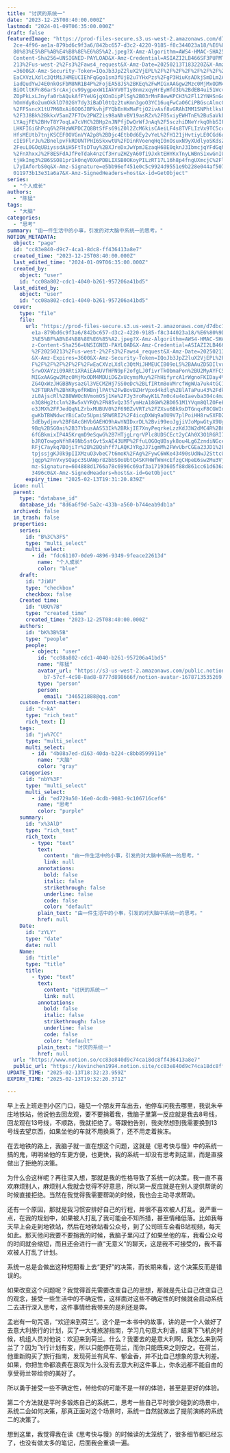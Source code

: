 ```yaml
---
title: "讨厌的系统一"
date: "2023-12-25T08:40:00.000Z"
lastmod: "2024-01-09T06:35:00.000Z"
draft: false
featuredImage: "https://prod-files-secure.s3.us-west-2.amazonaws.com/d7dbc101-8\
  2ce-4f96-ae1a-879bd6c9f3a6/842bc657-d3c2-4220-9185-f8c344023a18/%E6%80%9D%E8%\
  80%83%E5%BF%AB%E4%B8%8E%E6%85%A2.jpeg?X-Amz-Algorithm=AWS4-HMAC-SHA256&X-Amz-\
  Content-Sha256=UNSIGNED-PAYLOAD&X-Amz-Credential=ASIAZI2LB466SF3PUPMT%2F20250\
  213%2Fus-west-2%2Fs3%2Faws4_request&X-Amz-Date=20250213T183220Z&X-Amz-Expires\
  =3600&X-Amz-Security-Token=IQoJb3JpZ2luX2VjEPL%2F%2F%2F%2F%2F%2F%2F%2F%2F%2Fw\
  EaCXVzLXdlc3QtMiJHMEUCIEhFqGgo1sm3fUjB2u7YHxPzs%2FgP3HiuKsADkjSmDLm2AiEArGECR\
  iadQudYwJ4E0nkOsFbM8NR1B4P%2FojEA58JS%2BKEq%2FwMIGxAAGgw2Mzc0MjMxODM4MDUiDPER\
  BiOtltKFn86arSrcAxjcv99ygpexW1IAkVV0T1y8nmzxqyHrEyHfd3b%2BdEB4ui51WcvDwYmnOpM\
  ZOpPkLxLJnyfa0rbAQukAfFYeUGjqXOnDipPlSg%2B03rMnF8ewKPCH3%2Fl12YNHSnGqvAH%2Bcg\
  hOmYdy8o2umOkklD702GY7dy3iBaDl0tQz2tuKmn3goO3YC16uqFwCaO6CiPBGscAlmc00tHW1zTQ\
  %2FFSsncX1tU7M6BxAi6OO6JBPkvhjFYQbEnHxMaFtjO2ivAsf8vGRAhIMM1SNPhtlksFJYLBa93l\
  %2F3J8Bk%2BkkxV5amZ7F7Ov2PWZ2is98aNhvBV19asRZx%2F05xiyEWHTnE%2BuSaVkbT3BZpH6g\
  LYAqjFE%2BHvT8Y7oqLa7cVHC%2BHp2nJNPfjDwQrWfJnAq%2F5sczhiDNeYrkqOhbSIFZNPWaT05\
  LHKFI6iGhPcq6%2FHzWKPDCZQ8BtSfFs69iZ0l2ZcM6kisCAeiLF4s8TVFLIzVx9TC5cc6eEv8eB4\
  HfsMEUtb7tnjKSCEF0OVGnVYA2p8%2BDjc4EtbOd6Ey2vYeL%2FH121jHvtiyLE0CGd6ueC%2Fpfn\
  cIE9FlrJu%2BnelpvFkRDUNTPHI6SkxwtU%2FDinRVoenqHqI0nOsuxN9yXUdlyoSKdsZ3%2BFMM%\
  2FeuL0GOqUBiyssdAiH5FtTsDTuy%2BXJreDxJwYpmJEzaqH68E0qknJ3IbmcjqYFdGqh3JShLGiK\
  %2FnXhxxJ%2F8ESFdAJfPeTdak4nzCf3HruZHZyA60fi9JxktEHYKxTnyLWBnS1xwGnIUhIz%2FlY\
  tjHkImg3%2B6SSO81pr1k0nqV0XePDBLIXSB0OKoyPILzRT17L16h8p4fngUXmcjC%2Fl9biIenBF\
  L7yIAforbS0q&X-Amz-Signature=e5bb96ef451e0c5c9924d9551e9b228e044af507ea713478\
  011973b13e31a6a7&X-Amz-SignedHeaders=host&x-id=GetObject"
series:
  - "个人成长"
authors:
  - "陈猛"
tags:
  - "大脑"
categories:
  - "思考"
summary: "由一件生活中的小事，引发的对大脑中系统一的思考。"
NOTION_METADATA:
  object: "page"
  id: "cc83e840-d9c7-4ca1-8dc8-ff436413a8e7"
  created_time: "2023-12-25T08:40:00.000Z"
  last_edited_time: "2024-01-09T06:35:00.000Z"
  created_by:
    object: "user"
    id: "cc08a802-cdc1-4040-b261-957206a41bd5"
  last_edited_by:
    object: "user"
    id: "cc08a802-cdc1-4040-b261-957206a41bd5"
  cover:
    type: "file"
    file:
      url: "https://prod-files-secure.s3.us-west-2.amazonaws.com/d7dbc101-82ce-4f96-a\
        e1a-879bd6c9f3a6/842bc657-d3c2-4220-9185-f8c344023a18/%E6%80%9D%E8%80%8\
        3%E5%BF%AB%E4%B8%8E%E6%85%A2.jpeg?X-Amz-Algorithm=AWS4-HMAC-SHA256&X-Am\
        z-Content-Sha256=UNSIGNED-PAYLOAD&X-Amz-Credential=ASIAZI2LB46663KN5KGZ\
        %2F20250213%2Fus-west-2%2Fs3%2Faws4_request&X-Amz-Date=20250213T183120Z\
        &X-Amz-Expires=3600&X-Amz-Security-Token=IQoJb3JpZ2luX2VjEPL%2F%2F%2F%2\
        F%2F%2F%2F%2F%2F%2FwEaCXVzLXdlc3QtMiJHMEUCIB09oL5%2BAAuZD5DIlvrFlIpew1f\
        SrwOXAYzi09ARtiXRAiEA4UVfHPN9pF2ofgLJ0fivrTkObmaPon%2BU2MyAYFC5jDYq%2Fw\
        MIGxAAGgw2Mzc0MjMxODM4MDUiDGZxUcymsMuy%2FhHifyrcA1rWgnoFKIDay4%2B15TKAz\
        ZG4QxWzJHGBBNysazGl3VECMZHj7SS0eDc%2BLfIRtm8oVMrcfWgWUa7uk4tGC13IS0%2FE\
        %2FTBRAf%2BhKRyofRWBnjlPAt%2FwBovBZHrVpxd4kdlq%2BlATaPuu43%2FdkQV2TLSMl\
        zL0AjscRl%2B8WWOcNVmomOSj1Ke%2FJy3roRwyK1L7m0c4u4oIaevba304c4mzNSe4bydC\
        o3Q8Hg2tcln%2Bw5xVYRQ%2FN85vQz35fymHzA18GW%2BD051M1YVqm8QlZOFeEKkbZViTK\
        o3JMX%2FFJedQqNLZrbxMUBUV0%2F69BZvVRTz%2FZXsu6Bk9xDTGnqxF8CGWInN%2Bd60c\
        gwKbTBWNdwcYBiCaOz5UpmiSRW6RI2%2F4icqDXWq9a0U9V7plPoiHH8rwSXFDZR9cmY%2F\
        3dEbydjmv%2BFGAcGHVbGAEHO9hAwYNIDxrDL%2Bvi99eoJgjiVJoMpwGtyX9UgDLwzmZ4f\
        9Bq%2BSG0ai%2B37YbusAAS53Ik%2BRkjIE7XnyPeqrkeLzzKdJ3W2dMC4R%2B63uM%2Fwd\
        6fGBkmixIP4A5KrqmD9eSqwG%2B7HTjgLrqrVPlc8UDSCEct2yCAh0X3O1RGRI725%2FmBg\
        bJRQTowgoNfhR49Nb5stGvt5xAE43UMP%2FfuL0GOqUBsyk8ou4Lg6ZzndiNGce3%2FJe1o\
        RFjC7aykq7BOjiTr%2B%2BQshff7LAQKJYRgJJ7igmM%2FWvUbrCGEa23JD1%2FKUZ8P99b\
        tpjssjgKJ0k9pIIXMzuO3vbeC7t6moK%2FAg%2FywC6WKe43490sUdNwJ2SttcUNkhCw0qP\
        jqgp%2FnVxySQapc3SUAWpr82bbS0oUbtQ4SKFHWfWnHcEfzgCHpeE6sw2Mu3Vj97xk&X-A\
        mz-Signature=604888d1766a78c6996c69af3a17193605f88d861cc61d636ae4294727\
        3496c0&X-Amz-SignedHeaders=host&x-id=GetObject"
      expiry_time: "2025-02-13T19:31:20.839Z"
  icon: null
  parent:
    type: "database_id"
    database_id: "8d6a6f9d-5a2c-433b-a560-b744eab9db1a"
  archived: false
  in_trash: false
  properties:
    series:
      id: "B%3C%3FS"
      type: "multi_select"
      multi_select:
        - id: "fdc61107-0de9-4896-9349-9feace22613d"
          name: "个人成长"
          color: "blue"
    draft:
      id: "JiWU"
      type: "checkbox"
      checkbox: false
    Created time:
      id: "UBQ%7B"
      type: "created_time"
      created_time: "2023-12-25T08:40:00.000Z"
    authors:
      id: "bK%3B%5B"
      type: "people"
      people:
        - object: "user"
          id: "cc08a802-cdc1-4040-b261-957206a41bd5"
          name: "陈猛"
          avatar_url: "https://s3-us-west-2.amazonaws.com/public.notion-static.com/775523\
            b7-57cf-4c98-8ad8-8777d898666f/notion-avatar-1678713535269.png"
          type: "person"
          person:
            email: "346521888@qq.com"
    custom-front-matter:
      id: "c~kA"
      type: "rich_text"
      rich_text: []
    tags:
      id: "jw%7CC"
      type: "multi_select"
      multi_select:
        - id: "4b08a7ed-d163-40da-b224-c8bb8599911e"
          name: "大脑"
          color: "gray"
    categories:
      id: "nbY%3F"
      type: "multi_select"
      multi_select:
        - id: "ed729a50-16e0-4cdb-9083-9c106716cef6"
          name: "思考"
          color: "purple"
    summary:
      id: "x%3AlD"
      type: "rich_text"
      rich_text:
        - type: "text"
          text:
            content: "由一件生活中的小事，引发的对大脑中系统一的思考。"
            link: null
          annotations:
            bold: false
            italic: false
            strikethrough: false
            underline: false
            code: false
            color: "default"
          plain_text: "由一件生活中的小事，引发的对大脑中系统一的思考。"
          href: null
    Date:
      id: "zYLY"
      type: "date"
      date: null
    Name:
      id: "title"
      type: "title"
      title:
        - type: "text"
          text:
            content: "讨厌的系统一"
            link: null
          annotations:
            bold: false
            italic: false
            strikethrough: false
            underline: false
            code: false
            color: "default"
          plain_text: "讨厌的系统一"
          href: null
  url: "https://www.notion.so/cc83e840d9c74ca18dc8ff436413a8e7"
  public_url: "https://kevinchen1994.notion.site/cc83e840d9c74ca18dc8ff436413a8e7"
UPDATE_TIME: "2025-02-13T18:32:23.959Z"
EXPIRY_TIME: "2025-02-13T19:32:20.371Z"

---
```

<link rel="stylesheet" href="https://cdn.jsdelivr.net/npm/katex@0.16.2/dist/katex.min.css" integrity="sha384-bYdxxUwYipFNohQlHt0bjN/LCpueqWz13HufFEV1SUatKs1cm4L6fFgCi1jT643X" crossorigin="anonymous">


早上去上班走到小区门口，碰见一个朋友开车出去，他停车问我去哪里，我说朱辛庄地铁站，他说他去回龙观，要不要捎着我，我脑子里第一反应就是我去8号线，回龙观在13号线，不顺路，我就拒绝了。等跟他告别，我突然想到我需要换到13号线去望京西，如果坐他的车就不用换乘了，还不用走着挨冻。


在去地铁的路上，我脑子就一直在想这个问题，这就是《思考快与慢》中的系统一搞的鬼，明明坐他的车更方便，也更快，我的系统一却没有思考到这里，而是直接做出了拒绝的决策。


为什么会这样呢？再往深入想，那就是我的性格导致了系统一的决策。我一直不喜欢麻烦别人，麻烦别人我就会觉得不好意思，所以第一反应就是在别人提供帮助的时候直接拒绝。当然在我觉得我需要帮助的时候，我也会主动寻求帮助。


还有一个原因，那就是我习惯安排好自己的行程，并很不喜欢被人打乱。说严重一点，在我的规划中，如果被人打乱了我可能会不知所措，甚至情绪低落。比如我每天早上会走到地铁站，然后在地铁站看公众号，到了公司班车会看B站视频，每天如此。那天他问我要不要捎我的时候，我脑子里闪过了如果坐他的车，我看公众号的时间就会缩短，而且还会进行一直“无意义”的聊天，这是我不可接受的，我不喜欢被人打乱了计划。


系统一总是会做出这种短期看上去“更好”的决策，而长期来看，这个决策反而是错误的。


如果改变这个问题呢？我觉得首先需要改变自己的思想，那就是先让自己改变自己的观念，接受一些生活中的不确定性，这样面对这些不确定性的时候就会启动系统二去进行深入思考，这件事情给我带来的是利还是弊。


孟岩有一句咒语，“欢迎来到荷兰”。这个是一本书中的故事，讲的是一个人做好了去意大利旅行的计划，买了一大堆旅游指南，学习几句意大利语，结果下飞机的时候，机组人员对他说：欢迎来到荷兰。什么？我要去的是意大利啊，我怎么来到荷兰了？因为飞行计划有变，所以只能停在荷兰，而你只能既来之则安之。在荷兰，他重新购买了旅行指南，发现荷兰有风车、郁金香，并不比自己想象的意大利差。如果，你把生命都浪费在哀叹为什么没有去意大利这件事上，你永远都不能自由的享受荷兰带给你的美好了。


所以勇于接受一些不确定性，带给你的可能不是一样的体验，甚至是更好的体验。


第二个方法就是平时多锻炼自己的系统二，思考一些自己平时很少碰到的场景中，系统二会如何决策，那真正面对这个场景时，系统一自然就做出了提前演练的系统二的决策了。


想到这里，我觉得我在读《思考快与慢》的时候读的太笼统了，很多细节都已经忘了，也没有做太多的笔记，后面我会重读一遍。

